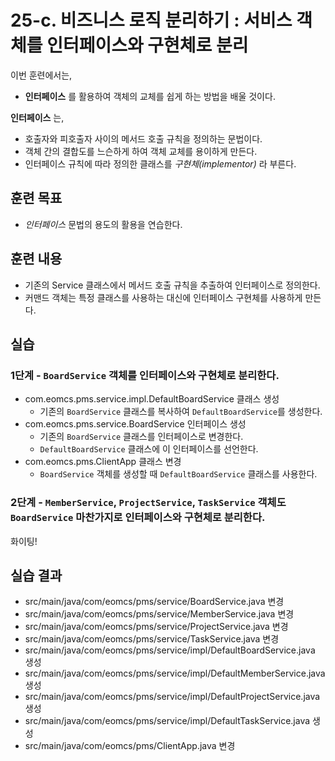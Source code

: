 # 25-c. 비즈니스 로직 분리하기 : 서비스 객체를 인터페이스와 구현체로 분리

이번 훈련에서는,
- **인터페이스** 를 활용하여 객체의 교체를 쉽게 하는 방법을 배울 것이다.

**인터페이스** 는,
- 호출자와 피호출자 사이의 메서드 호출 규칙을 정의하는 문법이다.
- 객체 간의 결합도를 느슨하게 하여 객체 교체를 용이하게 만든다.
- 인터페이스 규칙에 따라 정의한 클래스를 *구현체(implementor)* 라 부른다.

## 훈련 목표
- *인터페이스* 문법의 용도의 활용을 연습한다.

## 훈련 내용
- 기존의 Service 클래스에서 메서드 호출 규칙을 추출하여 인터페이스로 정의한다.
- 커맨드 객체는 특정 클래스를 사용하는 대신에 인터페이스 구현체를 사용하게 만든다.

## 실습

### 1단계 - `BoardService` 객체를 인터페이스와 구현체로 분리한다.

- com.eomcs.pms.service.impl.DefaultBoardService 클래스 생성
  - 기존의 `BoardService` 클래스를 복사하여 `DefaultBoardService`를 생성한다.
- com.eomcs.pms.service.BoardService 인터페이스 생성
  - 기존의 `BoardService` 클래스를 인터페이스로 변경한다.
  - `DefaultBoardService` 클래스에 이 인터페이스를 선언한다.
- com.eomcs.pms.ClientApp 클래스 변경
  - `BoardService` 객체를 생성할 때 `DefaultBoardService` 클래스를 사용한다.

### 2단계 - `MemberService`, `ProjectService`, `TaskService` 객체도 `BoardService` 마찬가지로 인터페이스와 구현체로 분리한다.

화이팅!

## 실습 결과
- src/main/java/com/eomcs/pms/service/BoardService.java 변경
- src/main/java/com/eomcs/pms/service/MemberService.java 변경
- src/main/java/com/eomcs/pms/service/ProjectService.java 변경
- src/main/java/com/eomcs/pms/service/TaskService.java 변경
- src/main/java/com/eomcs/pms/service/impl/DefaultBoardService.java 생성
- src/main/java/com/eomcs/pms/service/impl/DefaultMemberService.java 생성
- src/main/java/com/eomcs/pms/service/impl/DefaultProjectService.java 생성
- src/main/java/com/eomcs/pms/service/impl/DefaultTaskService.java 생성
- src/main/java/com/eomcs/pms/ClientApp.java 변경
